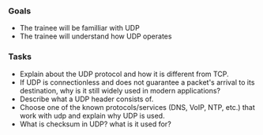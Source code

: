 ### Goals
- The trainee will be familliar with UDP
- The trainee will understand how UDP operates 

### Tasks
- Explain about the UDP protocol and how it is different from TCP.
- If UDP is connectionless and does not guarantee a packet's arrival to its destination, why is it still widely used in modern applications?
- Describe what a UDP header consists of.
- Choose one of the known protocols/services (DNS, VoIP, NTP, etc.) that work with udp and explain why UDP is used.
- What is checksum in UDP? what is it used for?
